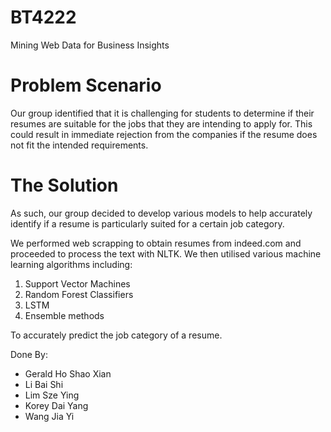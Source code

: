 # BT4222
Mining Web Data for Business Insights

# Problem Scenario
Our group identified that it is challenging for students to determine if their resumes are suitable for the jobs that they are intending to apply for. 
This could result in immediate rejection from the companies if the resume does not fit the intended requirements.

# The Solution
As such, our group decided to develop various models to help accurately identify if a resume is particularly suited for a certain job category.

We performed web scrapping to obtain resumes from indeed.com and proceeded to process the text with NLTK.
We then utilised various machine learning algorithms including:
1. Support Vector Machines
2. Random Forest Classifiers
3. LSTM
4. Ensemble methods

To accurately predict the job category of a resume.

Done By:
- Gerald Ho Shao Xian
- Li Bai Shi
- Lim Sze Ying
- Korey Dai Yang
- Wang Jia Yi
